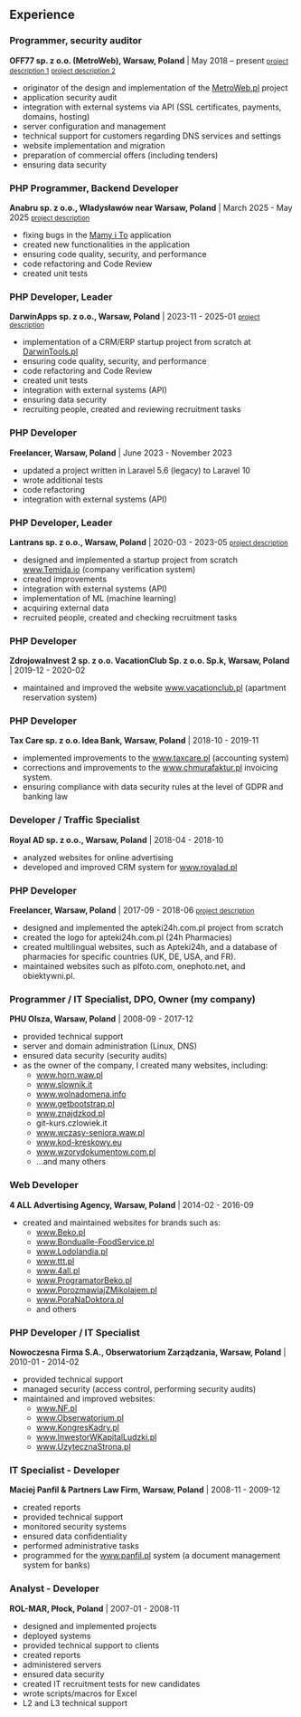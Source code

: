 ## Experience

### Programmer, security auditor
**OFF77 sp. z o.o. (MetroWeb), Warsaw, Poland** | May 2018 – present <small>[project description 1](#metroweb)</small> <small>[project description 2](#oloscaner)</small>
- originator of the design and implementation of the [MetroWeb.pl](https://www.metroweb.pl) project
- application security audit
- integration with external systems via API (SSL certificates, payments, domains, hosting)
- server configuration and management
- technical support for customers regarding DNS services and settings
- website implementation and migration
- preparation of commercial offers (including tenders)
- ensuring data security

### PHP Programmer, Backend Developer
**Anabru sp. z o.o., Władysławów near Warsaw, Poland** | March 2025 - May 2025 <small>[project description](#mamy-i-to)</small>
- fixing bugs in the [Mamy i To](https://mamyito.pl) application
- created new functionalities in the application
- ensuring code quality, security, and performance
- code refactoring and Code Review
- created unit tests

### PHP Developer, Leader
**DarwinApps sp. z o.o., Warsaw, Poland** | 2023-11 - 2025-01 <small>[project description](#darwintools)</small>
- implementation of a CRM/ERP startup project from scratch at [DarwinTools.pl](https://darwintools.pl)
- ensuring code quality, security, and performance
- code refactoring and Code Review
- created unit tests
- integration with external systems (API)
- ensuring data security
- recruiting people, created and reviewing recruitment tasks

### PHP Developer
**Freelancer, Warsaw, Poland** | June 2023 - November 2023
- updated a project written in Laravel 5.6 (legacy) to Laravel 10
- wrote additional tests
- code refactoring
- integration with external systems (API)

### PHP Developer, Leader
**Lantrans sp. z o.o., Warsaw, Poland** | 2020-03 - 2023-05 <small>[project description](#temida)</small>
- designed and implemented  a startup project from scratch www.Temida.io (company verification system)
- created improvements
- integration with external systems (API)
- implementation of ML (machine learning)
- acquiring external data
- recruited people, created and checking recruitment tasks

### PHP Developer
**ZdrojowaInvest 2 sp. z o.o. VacationClub Sp. z o.o. Sp.k, Warsaw, Poland** | 2019-12 - 2020-02
- maintained and improved the website www.vacationclub.pl (apartment reservation system)

### PHP Developer
**Tax Care sp. z o.o. Idea Bank, Warsaw, Poland** | 2018-10 - 2019-11
- implemented improvements to the www.taxcare.pl (accounting system)
- corrections and improvements to the www.chmurafaktur.pl invoicing system.
- ensuring compliance with data security rules at the level of GDPR and banking law

### Developer / Traffic Specialist
**Royal AD sp. z o.o., Warsaw, Poland** | 2018-04 - 2018-10
- analyzed websites for online advertising
- developed and improved CRM system for www.royalad.pl

### PHP Developer
**Freelancer, Warsaw, Poland** | 2017-09 - 2018-06 <small>[project description](#pharmacies)</small>
- designed and implemented the apteki24h.com.pl project from scratch
- created the logo for apteki24h.com.pl (24h Pharmacies)
- created multilingual websites, such as Apteki24h, and a database of pharmacies for specific countries (UK, DE, USA, and FR).
- maintained websites such as plfoto.com, onephoto.net, and obiektywni.pl.

### Programmer / IT Specialist, DPO, Owner (my company)
**PHU Olsza, Warsaw, Poland** | 2008-09 - 2017-12
- provided technical support
- server and domain administration (Linux, DNS)
- ensured data security (security audits)
- as the owner of the company, I created many websites, including:
    - www.horn.waw.pl
    - www.slownik.it
    - www.wolnadomena.info
    - www.getbootstrap.pl
    - www.znajdzkod.pl
    - git-kurs.czlowiek.it
    - www.wczasy-seniora.waw.pl
    - www.kod-kreskowy.eu
    - www.wzorydokumentow.com.pl
    - ...and many others

### Web Developer
**4 ALL Advertising Agency, Warsaw, Poland** | 2014-02 - 2016-09
- created and maintained websites for brands such as:
    - www.Beko.pl
    - www.Bondualle-FoodService.pl
    - www.Lodolandia.pl
    - www.ttt.pl
    - www.4all.pl
    - www.ProgramatorBeko.pl
    - www.PorozmawiajZMikolajem.pl
    - www.PoraNaDoktora.pl
    - and others

### PHP Developer / IT Specialist
**Nowoczesna Firma S.A., Obserwatorium Zarządzania, Warsaw, Poland** | 2010-01 - 2014-02
- provided technical support
- managed security (access control, performing security audits)
- maintained and improved websites:
    - www.NF.pl
    - www.Obserwatorium.pl
    - www.KongresKadry.pl
    - www.InwestorWKapitalLudzki.pl
    - www.UzytecznaStrona.pl

### IT Specialist - Developer
**Maciej Panfil & Partners Law Firm, Warsaw, Poland** | 2008-11 - 2009-12
- created reports
- provided technical support
- monitored security systems
- ensured data confidentiality
- performed  administrative tasks
- programmed for the www.panfil.pl system (a document management system for banks)

### Analyst - Developer
**ROL-MAR, Płock, Poland** | 2007-01 - 2008-11
- designed and implemented projects
- deployed systems
- provided technical support to clients
- created reports
- administered servers
- ensured data security
- created IT recruitment tests for new candidates
- wrote scripts/macros for Excel
- L2 and L3 technical support
